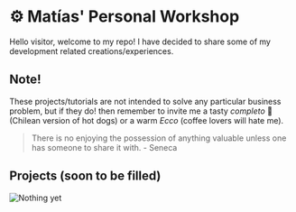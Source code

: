 # ⚙️ Matías' Personal Workshop 

Hello visitor, welcome to my repo! I have decided to share some of my development related creations/experiences.

## Note!

These projects/tutorials are not intended to solve any particular business problem, but if they do! then remember to
invite me a tasty *completo* 🌭 (Chilean version of hot dogs) or a warm *Ecco* (coffee lovers will hate me).

> There is no enjoying the possession of anything valuable unless one has someone to share it with. - Seneca


## Projects (soon to be filled)
![Nothing yet](https://media.giphy.com/media/26hkhPJ5hmdD87HYA/giphy.gif)

